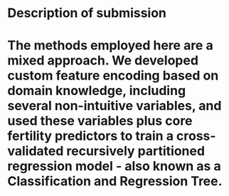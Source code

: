 # Description of submission

# The methods employed here are a mixed approach. We developed custom feature encoding based on domain knowledge, including several non-intuitive variables, and used these variables plus core fertility predictors to train a cross-validated recursively partitioned regression model - also known as a Classification and Regression Tree.
